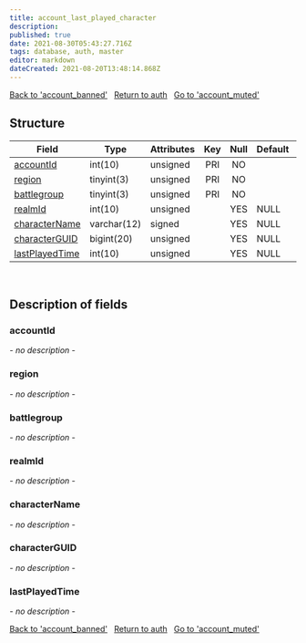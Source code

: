 ```yaml
---
title: account_last_played_character
description: 
published: true
date: 2021-08-30T05:43:27.716Z
tags: database, auth, master
editor: markdown
dateCreated: 2021-08-20T13:48:14.868Z
---
```


<a href="https://dev.trinitycore.info/en/database/master/auth/account_banned" class="mt-5 v-btn v-btn--depressed v-btn--flat v-btn--outlined theme--light v-size--default darkblue--text text--lighten-3"><span class="v-btn__content"><i aria-hidden="true" class="v-icon notranslate v-icon--left mdi mdi-arrow-left theme--light"></i><span>Back to 'account_banned'</span></span></a>&nbsp;&nbsp;&nbsp;<a href="https://dev.trinitycore.info/en/database/master/auth/home" class="mt-5 v-btn v-btn--depressed v-btn--flat v-btn--outlined theme--light v-size--default darkblue--text text--lighten-3"><span class="v-btn__content"><i aria-hidden="true" class="v-icon notranslate v-icon--left mdi mdi-home-outline theme--light"></i><span>Return to auth</span></span></a>&nbsp;&nbsp;&nbsp;<a href="https://dev.trinitycore.info/en/database/master/auth/account_muted" class="mt-5 v-btn v-btn--depressed v-btn--flat v-btn--outlined theme--light v-size--default darkblue--text text--lighten-3"><span class="v-btn__content"><span>Go to 'account_muted'</span><i aria-hidden="true" class="v-icon notranslate v-icon--right mdi mdi-arrow-right theme--light"></i></span></a>
## Structure

| Field | Type | Attributes | Key | Null | Default | Extra | Comment |
|---|---|---|:---:|:---:|---|---|---|
| [accountId](#) | int(10) | unsigned | PRI | NO |  |  |  |
| [region](#) | tinyint(3) | unsigned | PRI | NO |  |  |  |
| [battlegroup](#) | tinyint(3) | unsigned | PRI | NO |  |  |  |
| [realmId](#) | int(10) | unsigned |  | YES | NULL |  |  |
| [characterName](#) | varchar(12) | signed |  | YES | NULL |  |  |
| [characterGUID](#) | bigint(20) | unsigned |  | YES | NULL |  |  |
| [lastPlayedTime](#) | int(10) | unsigned |  | YES | NULL |  |  |

&nbsp;
## Description of fields

### accountId
*- no description -*
&nbsp;

### region
*- no description -*
&nbsp;

### battlegroup
*- no description -*
&nbsp;

### realmId
*- no description -*
&nbsp;

### characterName
*- no description -*
&nbsp;

### characterGUID
*- no description -*
&nbsp;

### lastPlayedTime
*- no description -*
&nbsp;

<a href="https://dev.trinitycore.info/en/database/master/auth/account_banned" class="mt-5 v-btn v-btn--depressed v-btn--flat v-btn--outlined theme--light v-size--default darkblue--text text--lighten-3"><span class="v-btn__content"><i aria-hidden="true" class="v-icon notranslate v-icon--left mdi mdi-arrow-left theme--light"></i><span>Back to 'account_banned'</span></span></a>&nbsp;&nbsp;&nbsp;<a href="https://dev.trinitycore.info/en/database/master/auth/home" class="mt-5 v-btn v-btn--depressed v-btn--flat v-btn--outlined theme--light v-size--default darkblue--text text--lighten-3"><span class="v-btn__content"><i aria-hidden="true" class="v-icon notranslate v-icon--left mdi mdi-home-outline theme--light"></i><span>Return to auth</span></span></a>&nbsp;&nbsp;&nbsp;<a href="https://dev.trinitycore.info/en/database/master/auth/account_muted" class="mt-5 v-btn v-btn--depressed v-btn--flat v-btn--outlined theme--light v-size--default darkblue--text text--lighten-3"><span class="v-btn__content"><span>Go to 'account_muted'</span><i aria-hidden="true" class="v-icon notranslate v-icon--right mdi mdi-arrow-right theme--light"></i></span></a>